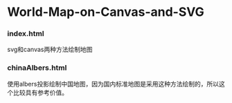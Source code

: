 # World-Map-on-Canvas-and-SVG
### index.html
svg和canvas两种方法绘制地图

### chinaAlbers.html 
使用albers投影绘制中国地图，因为国内标准地图是采用这种方法绘制的，所以这个比较具有参考价值。